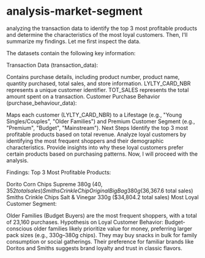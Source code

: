 # analysis-market-segment

analyzing the transaction data to identify the top 3 most profitable products and determine the characteristics of the most loyal customers. Then, I'll summarize my findings. Let me first inspect the data.

The datasets contain the following key information:

Transaction Data (transaction_data):

Contains purchase details, including product number, product name, quantity purchased, total sales, and store information.
LYLTY_CARD_NBR represents a unique customer identifier.
TOT_SALES represents the total amount spent on a transaction.
Customer Purchase Behavior (purchase_behaviour_data):

Maps each customer (LYLTY_CARD_NBR) to a Lifestage (e.g., "Young Singles/Couples", "Older Families") and Premium Customer Segment (e.g., "Premium", "Budget", "Mainstream").
Next Steps
Identify the top 3 most profitable products based on total revenue.
Analyze loyal customers by identifying the most frequent shoppers and their demographic characteristics.
Provide insights into why these loyal customers prefer certain products based on purchasing patterns.
Now, I will proceed with the analysis. ​​

Findings:
Top 3 Most Profitable Products:

Dorito Corn Chips Supreme 380g ($40,352 total sales)
Smiths Crinkle Chip Original Big Bag 380g ($36,367.6 total sales)
Smiths Crinkle Chips Salt & Vinegar 330g ($34,804.2 total sales)
Most Loyal Customer Segment:

Older Families (Budget Buyers) are the most frequent shoppers, with a total of 23,160 purchases.
Hypothesis on Loyal Customer Behavior:
Budget-conscious older families likely prioritize value for money, preferring larger pack sizes (e.g., 330g–380g chips).
They may buy snacks in bulk for family consumption or social gatherings.
Their preference for familiar brands like Doritos and Smiths suggests brand loyalty and trust in classic flavors.
